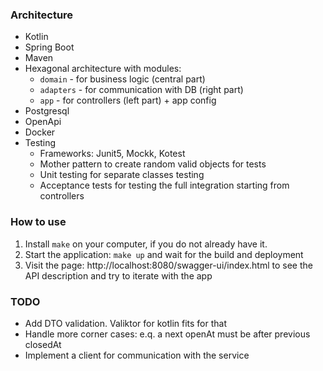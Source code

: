 ### Architecture

- Kotlin
- Spring Boot
- Maven
- Hexagonal architecture with modules:
    - `domain` - for business logic (central part)
    - `adapters` - for communication with DB (right part)
    - `app` - for controllers (left part) + app config
- Postgresql
- OpenApi
- Docker
- Testing
    - Frameworks: Junit5, Mockk, Kotest
    - Mother pattern to create random valid objects for tests
    - Unit testing for separate classes testing
    - Acceptance tests for testing the full integration starting from controllers

### How to use

1. Install `make` on your computer, if you do not already have it.
2. Start the application: `make up` and wait for the build and deployment
3. Visit the page: http://localhost:8080/swagger-ui/index.html to see the API description and try to iterate with the
   app

### TODO

- Add DTO validation. Valiktor for kotlin fits for that
- Handle more corner cases: e.q. a next openAt must be after previous closedAt
- Implement a client for communication with the service